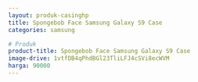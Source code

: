 ```yaml
---
layout: produk-casinghp
title: Spongebob Face Samsung Galaxy S9 Case
categories: samsung

# Produk
product-title: Spongebob Face Samsung Galaxy S9 Case
image-drive: 1vtfDB4qPhdBGl23TliLFJ4cSVi8ecWVM
harga: 90000
---
```

